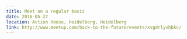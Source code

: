 ```yaml
---
title: Meet on a regular basis
date: 2016-05-27
location: Action House, Heidelberg, Heidelberg
link: http://www.meetup.com/back-to-the-future/events/xvgdrlyvhbkc/
---
```

